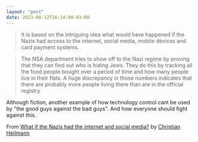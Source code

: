 ```yaml
---
layout: "post"
date: 2023-08-12T16:14:00-03:00
---
```


> It is based on the intriguing idea what would have happened if the Nazis had access to the internet, social media, mobile devices and card payment systems.

> The NSA department tries to show off to the Nazi regime by proving that they can find out who is hiding Jews. They do this by tracking all the food people bought over a period of time and how many people live in their flats. A huge discrepancy in those numbers indicates that there are probably more people living there than are in the official registry

Although fiction, another example of how technology control cant be used by "the good guys against the bad guys". And how everyone should fight against this.

From [What if the Nazis had the internet and social media?](https://christianheilmann.com/2023/07/19/what-if-the-nazis-had-the-internet-and-social-media/) by [Christian Heilmann](https://christianheilmann.com/)
